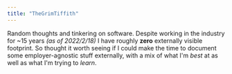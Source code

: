 ```yaml
---
title: "TheGrimTiffith"
---
```

Random thoughts and tinkering on software. Despite working in the industry for ~15 years *(as of 2022/2/18)* I have roughly **zero** externally visible footprint. 
So thought it worth seeing if I could make the time to document some employer-agnostic stuff externally, with a mix of what I'm *best* at as well as what I'm trying to *learn*. 
